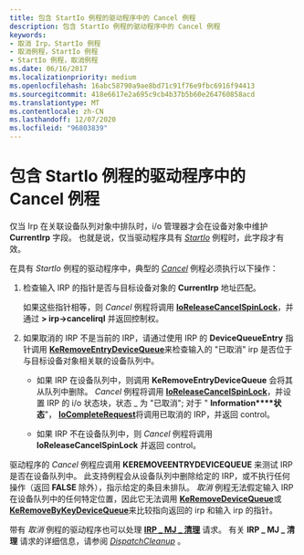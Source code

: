 ```yaml
---
title: 包含 StartIo 例程的驱动程序中的 Cancel 例程
description: 包含 StartIo 例程的驱动程序中的 Cancel 例程
keywords:
- 取消 Irp，StartIo 例程
- 取消例程，StartIo 例程
- StartIo 例程，取消例程
ms.date: 06/16/2017
ms.localizationpriority: medium
ms.openlocfilehash: 16abc58790a9ae8bd71c91f76e9fbc6916f94413
ms.sourcegitcommit: 418e6617e2a695c9cb4b37b5b60e264760858acd
ms.translationtype: MT
ms.contentlocale: zh-CN
ms.lasthandoff: 12/07/2020
ms.locfileid: "96803839"
---
```

# <a name="cancel-routines-in-drivers-with-startio-routines"></a>包含 StartIo 例程的驱动程序中的 Cancel 例程





仅当 Irp 在关联设备队列对象中排队时，i/o 管理器才会在设备对象中维护 **CurrentIrp** 字段。 也就是说，仅当驱动程序具有 [*StartIo*](/windows-hardware/drivers/ddi/wdm/nc-wdm-driver_startio) 例程时，此字段才有效。

在具有 *StartIo* 例程的驱动程序中，典型的 [*Cancel*](/windows-hardware/drivers/ddi/wdm/nc-wdm-driver_cancel) 例程必须执行以下操作：

1.  检查输入 IRP 的指针是否与目标设备对象的 **CurrentIrp** 地址匹配。

    如果这些指针相等，则 *Cancel* 例程将调用 [**IoReleaseCancelSpinLock**](/previous-versions/windows/hardware/drivers/ff549550(v=vs.85))，并通过 **&gt; irp->cancelirql** 并返回控制权。

2.  如果取消的 IRP 不是当前的 IRP，请通过使用 IRP 的 **DeviceQueueEntry** 指针调用 [**KeRemoveEntryDeviceQueue**](/windows-hardware/drivers/ddi/wdm/nf-wdm-keremoveentrydevicequeue)来检查输入的 "已取消" irp 是否位于与目标设备对象相关联的设备队列中。
    -   如果 IRP 在设备队列中，则调用 **KeRemoveEntryDeviceQueue** 会将其从队列中删除。 *Cancel* 例程将调用 [**IoReleaseCancelSpinLock**](/previous-versions/windows/hardware/drivers/ff549550(v=vs.85))，并设置 IRP 的 i/o 状态块，状态 \_ 为 "已取消"; 对于 " **Information****状态**"， [**IoCompleteRequest**](/windows-hardware/drivers/ddi/wdm/nf-wdm-iocompleterequest)将调用已取消的 IRP，并返回 control。

    -   如果 IRP 不在设备队列中，则 *Cancel* 例程将调用 **IoReleaseCancelSpinLock** 并返回 control。

驱动程序的 *Cancel* 例程应调用 **KEREMOVEENTRYDEVICEQUEUE** 来测试 IRP 是否在设备队列中。 此支持例程会从设备队列中删除给定的 IRP，或不执行任何操作（返回 **FALSE** 除外），指示给定的条目未排队。 *取消* 例程无法假定输入 IRP 在设备队列中的任何特定位置，因此它无法调用 [**KeRemoveDeviceQueue**](/windows-hardware/drivers/ddi/wdm/nf-wdm-keremovedevicequeue)或 [**KeRemoveByKeyDeviceQueue**](/windows-hardware/drivers/ddi/wdm/nf-wdm-keremovebykeydevicequeue)来比较指向返回的 irp 和输入 irp 的指针。

带有 *取消* 例程的驱动程序也可以处理 [**IRP \_ MJ \_ 清理**](./irp-mj-cleanup.md) 请求。 有关 **IRP \_ MJ \_ 清理** 请求的详细信息，请参阅 [*DispatchCleanup*](/windows-hardware/drivers/ddi/wdm/nc-wdm-driver_dispatch) 。

 

